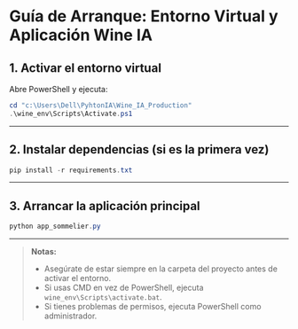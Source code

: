 # Guía de Arranque: Entorno Virtual y Aplicación Wine IA

## 1. Activar el entorno virtual

Abre PowerShell y ejecuta:

```powershell
cd "c:\Users\Dell\PyhtonIA\Wine_IA_Production"
.\wine_env\Scripts\Activate.ps1
```

---

## 2. Instalar dependencias (si es la primera vez)

```powershell
pip install -r requirements.txt
```

---

## 3. Arrancar la aplicación principal

```powershell
python app_sommelier.py
```

---

> **Notas:**
>
> - Asegúrate de estar siempre en la carpeta del proyecto antes de activar el entorno.
> - Si usas CMD en vez de PowerShell, ejecuta `wine_env\Scripts\activate.bat`.
> - Si tienes problemas de permisos, ejecuta PowerShell como administrador.
